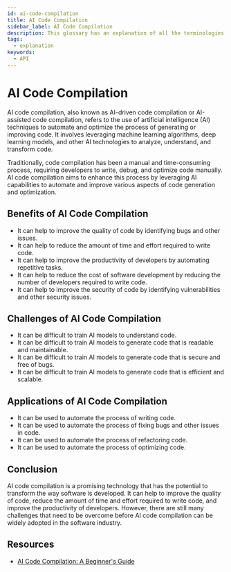 ```yaml
---
id: ai-code-compilation
title: AI Code Compilation
sidebar_label: AI Code Compilation
description: This glossary has an explanation of all the terminologies that beginners find difficult to understand at first glance.
tags:
  - explanation
keywords:
  - API
---
```


# AI Code Compilation 
AI code compilation, also known as AI-driven code compilation or AI-assisted code compilation, refers to the use of artificial intelligence (AI) techniques to automate and optimize the process of generating or improving code. It involves leveraging machine learning algorithms, deep learning models, and other AI technologies to analyze, understand, and transform code.

Traditionally, code compilation has been a manual and time-consuming process, requiring developers to write, debug, and optimize code manually. AI code compilation aims to enhance this process by leveraging AI capabilities to automate and improve various aspects of code generation and optimization.

## Benefits of AI Code Compilation
- It can help to improve the quality of code by identifying bugs and other issues.
- It can help to reduce the amount of time and effort required to write code.
- It can help to improve the productivity of developers by automating repetitive tasks.
- It can help to reduce the cost of software development by reducing the number of developers required to write code.
- It can help to improve the security of code by identifying vulnerabilities and other security issues.

## Challenges of AI Code Compilation
- It can be difficult to train AI models to understand code.
- It can be difficult to train AI models to generate code that is readable and maintainable.
- It can be difficult to train AI models to generate code that is secure and free of bugs.
- It can be difficult to train AI models to generate code that is efficient and scalable.

## Applications of AI Code Compilation
- It can be used to automate the process of writing code.
- It can be used to automate the process of fixing bugs and other issues in code.
- It can be used to automate the process of refactoring code.
- It can be used to automate the process of optimizing code.

## Conclusion
AI code compilation is a promising technology that has the potential to transform the way software is developed. It can help to improve the quality of code, reduce the amount of time and effort required to write code, and improve the productivity of developers. However, there are still many challenges that need to be overcome before AI code compilation can be widely adopted in the software industry.

## Resources
- [AI Code Compilation: A Beginner's Guide](https://www.guru99.com/ai-code-compilation.html)

